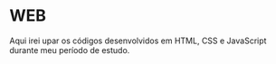 # WEB
Aqui irei upar os códigos desenvolvidos em HTML, CSS e JavaScript durante  meu período de estudo.
